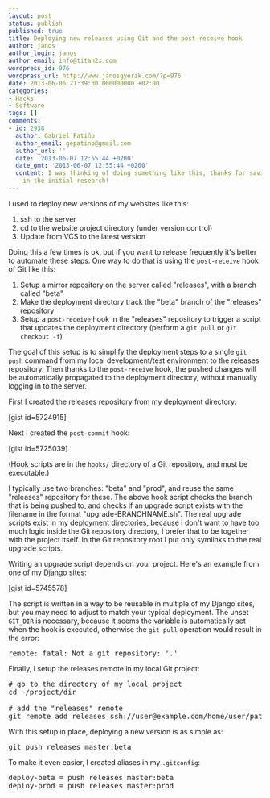 ```yaml
---
layout: post
status: publish
published: true
title: Deploying new releases using Git and the post-receive hook
author: janos
author_login: janos
author_email: info@titan2x.com
wordpress_id: 976
wordpress_url: http://www.janosgyerik.com/?p=976
date: 2013-06-06 21:39:30.000000000 +02:00
categories:
- Hacks
- Software
tags: []
comments:
- id: 2938
  author: Gabriel Patiño
  author_email: gepatino@gmail.com
  author_url: ''
  date: '2013-06-07 12:55:44 +0200'
  date_gmt: '2013-06-07 12:55:44 +0200'
  content: I was thinking of doing something like this, thanks for saving my time
    in the initial research!
---
```

I used to deploy new versions of my websites like this:
<ol>
	<li>ssh to the server</li>
	<li>cd to the website project directory (under version control)</li>
	<li>Update from VCS to the latest version</li>
</ol>
Doing this a few times is ok, but if you want to release frequently it's better to automate these steps. One way to do that is using the <code>post-receive</code> hook of Git like this:
<ol>
	<li>Setup a mirror repository on the server called "releases", with a branch called "beta"</li>
	<li>Make the deployment directory track the "beta" branch of the "releases" repository</li>
	<li>Setup a <code>post-receive</code> hook in the "releases" repository to trigger a script that updates the deployment directory (perform a <code>git pull</code> or <code>git checkout -f</code>)</li>
</ol>
The goal of this setup is to simplify the deployment steps to a single <code>git push</code> command from my local development/test environment to the releases repository. Then thanks to the <code>post-receive</code> hook, the pushed changes will be automatically propagated to the deployment directory, without manually logging in to the server.

First I created the releases repository from my deployment directory:

[gist id=5724915]

Next I created the <code>post-commit</code> hook:

[gist id=5725039]

(Hook scripts are in the <code>hooks/</code> directory of a Git repository, and must be executable.)

I typically use two branches: "beta" and "prod", and reuse the same "releases" repository for these. The above hook script checks the branch that is being pushed to, and checks if an upgrade script exists with the filename in the format "upgrade-BRANCHNAME.sh". The real upgrade scripts exist in my deployment directories, because I don't want to have too much logic inside the Git repository directory, I prefer that to be together with the project itself. In the Git repository root I put only symlinks to the real upgrade scripts.

Writing an upgrade script depends on your project. Here's an example from one of my Django sites:

[gist id=5745578]

The script is written in a way to be reusable in multiple of my Django sites, but you may need to adjust to match your typical deployment. The unset <code>GIT_DIR</code> is necessary, because it seems the variable is automatically set when the hook is executed, otherwise the <code>git pull</code> operation would result in the error:
<pre>remote: fatal: Not a git repository: '.'</pre>
Finally, I setup the releases remote in my local Git project:
<pre id="file-convert-deployment-to-release-mirror-sh-LC1"># go to the directory of my local project
cd ~/project/dir

# add the "releases" remote
git remote add releases ssh://user@example.com/home/user/path/to/project.git</pre>
With this setup in place, deploying a new version is as simple as:
<pre>git push releases master:beta</pre>
To make it even easier, I created aliases in my <code>.gitconfig</code>:
<pre>deploy-beta = push releases master:beta
deploy-prod = push releases master:prod</pre>
